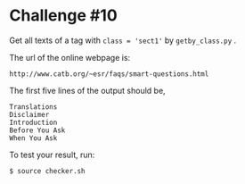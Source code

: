 # Challenge #10

Get all texts of a tag with ```class = 'sect1'```  by ```getby_class.py``` .

The url of the online webpage is:
```
http://www.catb.org/~esr/faqs/smart-questions.html
```

The first five lines of the output should be,
```
Translations
Disclaimer
Introduction
Before You Ask
When You Ask
```

To test your result, run:
```
$ source checker.sh
```